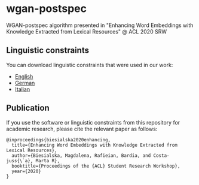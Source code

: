 # wgan-postspec
WGAN-postspec algorithm presented in "Enhancing Word Embeddings with Knowledge Extracted from Lexical Resources" @ ACL 2020 SRW


## Linguistic constraints
You can download linguistic constraints that were used in our work:
- [English](https://mydisk.cs.upc.edu/s/dRfyxzTXQW3iCFw)
- [German](https://mydisk.cs.upc.edu/s/EWQiiTBibbbJGng)
- [Italian](https://mydisk.cs.upc.edu/s/AFk9cfJckgBsWGr)

## Publication
If you use the software or linguistic constraints from this repository for academic research, please cite the relevant paper as follows:
```
@inproceedings{biesialska2020enhancing,
  title={Enhancing Word Embeddings with Knowledge Extracted from Lexical Resources},
  author={Biesialska, Magdalena, Rafieian, Bardia, and Costa-juss{\`a}, Marta R},
  booktitle={Proceedings of the {ACL} Student Research Workshop},
  year={2020}
}
```
